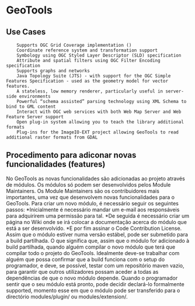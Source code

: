 # GeoTools
 
## Use Cases
        Supports OGC Grid Coverage implementation ()
        Coordinate reference system and transformation support
        Symbology using OGC Styled Layer Descriptor (SLD) specification
        Attribute and spatial filters using OGC Filter Encoding specification
        Supports graphs and networks
        Java Topology Suite (JTS) - with support for the OGC Simple Features Specification - used as the geometry model for vector features.
        A stateless, low memory renderer, particularly useful in server-side environments
        Powerful “schema assisted” parsing technology using XML Schema to bind to GML content
        Interact with OGC web services with both Web Map Server and Web Feature Server support
        Open plug-in system allowing you to teach the library additional formats
        Plug-ins for the ImageIO-EXT project allowing GeoTools to read additional raster formats from GDAL
       
## Procedimento para adiconar novas funcionalidades (features)
No GeoTools as novas funcionalidades são adicionadas ao projeto através de módulos.
Os módulos só podem ser desenvolvidos pelos Module Maintainers.
Os Module Maintainers são os contribuidores mais importantes, uma vez que desenvolvem novas funcionalidades para o GeoTools.
Para criar um novo módulo, é necessário seguir os seguintes passos:
	*Inicialmente é necessário mandar um e-mail aos responsáveis para adquirirem uma permissão para tal. 
	*De seguida é necessário criar um página no Wiki onde se irá colocar a documentação acerca do módulo que está a ser desenvolvido. 
	*E por fim assinar o Code Contribution License.
Assim que o módulo estiver numa versão estábel, pode ser submetido para a build partilhada. O que significa que, assim que o módulo for adicionado à build partilhada, quando alguém compilar o novo módulo que terá que compilar todo o projeto do GeoTools.
Idealmente deve-se trabalhar com alguém que possa confirmar que a build funciona com o setup do programador, e deve, se possível, testar com um repositório maven vazio, para garantir que outros utilizadores possam aceder a todas as dependências de que o novo módulo depende.
Quando o programador sentir que o seu módulo está pronto, pode decidir declará-lo formalmente supported, momento esse em que o módulo pode ser transferido para o directório modules/plugin/ ou modules/extension/.

